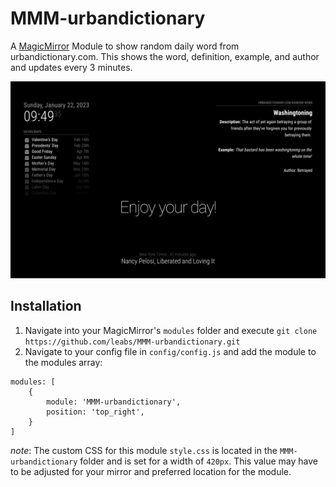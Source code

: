 # MMM-urbandictionary

A [MagicMirror](https://github.com/MichMich/MagicMirror) Module to show random daily word from urbandictionary.com. This shows the word, definition, example, and author and updates every 3 minutes.

![MMM-urbandictionary module screenshot](/screenshot/mirror.png)

## Installation

1. Navigate into your MagicMirror's `modules` folder and execute `git clone https://github.com/leabs/MMM-urbandictionary.git`
2. Navigate to your config file in `config/config.js` and add the module to the modules array:

```
modules: [
    {
        module: 'MMM-urbandictionary',
        position: 'top_right',
    }
]
```

_note_: The custom CSS for this module `style.css` is located in the `MMM-urbandictionary` folder and is set for a width of `420px`. This value may have to be adjusted for your mirror and preferred location for the module.
